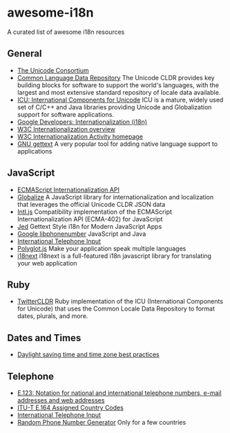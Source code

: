 # awesome-i18n
A curated list of awesome i18n resources

## General

* [The Unicode Consortium](http://unicode.org/)
* [Common Language Data Repository](http://cldr.unicode.org/) The Unicode CLDR provides key building blocks for software to support the world's languages, with the largest and most extensive standard repository of locale data available.
* [ICU: International Components for Unicode](http://site.icu-project.org/) ICU is a mature, widely used set of C/C++ and Java libraries providing Unicode and Globalization support for software applications.
* [Google Developers: Internationalization (i18n)](https://developers.google.com/international/)
* [W3C Internationalization overview](http://www.w3.org/standards/webdesign/i18n)
* [W3C Internationalization Activity homepage](http://www.w3.org/International/)
* [GNU gettext](http://www.gnu.org/software/gettext/) A very popular tool for adding native language support to applications

## JavaScript

* [ECMAScript Internationalization API](http://docs.webplatform.org/wiki/apis/internationalization)
* [Globalize](https://github.com/jquery/globalize)  A JavaScript library for internationalization and localization that leverages the official Unicode CLDR JSON data
* [Intl.js](https://github.com/andyearnshaw/Intl.js)  Compatibility implementation of the ECMAScript Internationalization API (ECMA-402) for JavaScript
* [Jed](http://slexaxton.github.io/Jed/) Gettext Style i18n for Modern JavaScript Apps
* [Google libphonenumber](https://github.com/googlei18n/libphonenumber) JavaScript and Java
* [International Telephone Input](http://jackocnr.com/intl-tel-input.html)
* [Polyglot.js](http://airbnb.io/polyglot.js/) Make your application speak multiple languages
* [i18next](http://i18next.com/) i18next is a full-featured i18n javascript library for translating your web application

## Ruby

* [TwitterCLDR](https://github.com/twitter/twitter-cldr-rb)  Ruby implementation of the ICU (International Components for Unicode) that uses the Common Locale Data Repository to format dates, plurals, and more.

## Dates and Times

* [Daylight saving time and time zone best practices](http://stackoverflow.com/questions/2532729/daylight-saving-time-and-time-zone-best-practices)

## Telephone

* [E.123: Notation for national and international telephone numbers, e-mail addresses and web addresses](http://www.itu.int/rec/T-REC-E.123/en)
* [ITU-T E.164 Assigned Country Codes](http://www.itu.int/dms_pub/itu-t/opb/sp/T-SP-E.164D-11-2011-PDF-E.pdf)
* [International Telephone Input](http://jackocnr.com/intl-tel-input.html)
* [Random Phone Number Generator](https://fakenumber.org/) Only for a few countries
